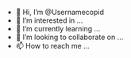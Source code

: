 - 👋 Hi, I’m @Usernamecopid
- 👀 I’m interested in ...
- 🌱 I’m currently learning ...
- 💞️ I’m looking to collaborate on ...
- 📫 How to reach me ...

<!---
Usernamecopid/Usernamecopid is a ✨ special ✨ repository because its `README.md` (this file) appears on your GitHub profile.
You can click the Preview link to take a look at your changes.
--->
